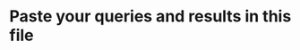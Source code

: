 Paste your queries and results in this file
================================================================================
